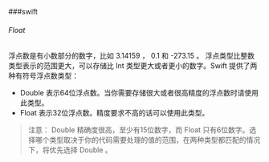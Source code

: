 ###swift 

###### Float

浮点数是有小数部分的数字，比如 3.14159 ， 0.1 和 -273.15 。
浮点类型比整数类型表示的范围更大，可以存储比 Int 类型更大或者更小的数字。Swift 提供了两种有符号浮点数类型：
* Double 表示64位浮点数。当你需要存储很大或者很高精度的浮点数时请使用此类型。
* Float 表示32位浮点数。精度要求不高的话可以使用此类型。

> 注意：
Double 精确度很高，至少有15位数字，而 Float 只有6位数字。选择哪个类型取决于你的代码需要处理的值的范围，在两种类型都匹配的情况下，将优先选择 Double 。
